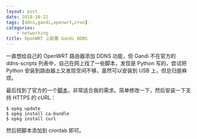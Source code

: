 ```yaml
---
layout: post
date: 2018-10-22
tags: [ddns,gandi,openwrt,cron]
categories:
    - networking
title: OpenWRT 上配置 Gandi DDNS
---
```


一直想给自己的 OpenWRT 路由器添加 DDNS 功能，但 Gandi 不在官方的 ddns-scripts 列表中，自己在网上找了一些脚本，发现是 Python 写的，尝试把 Python 安装到路由器上又发现空间不够，虽然可以安装到 USB 上，但总归是麻烦。

最后找到了官方的一个[脚本](https://github.com/Gandi/api-examples/blob/master/bash/livedns/mywanip.sh)，非常适合我的需求。简单修改一下，然后安装一下支持 HTTPS 的 cURL：

```
$ opkg update
$ opkg install ca-bundle
$ opkg install curl
```

然后把脚本添加到 crontab 即可。

